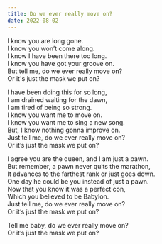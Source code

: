 ```yaml
---
title: Do we ever really move on? 
date: 2022-08-02
---
```


I know you are long gone.<br>
I know you won’t come along.<br>
I know I have been there too long.<br>
I know you have got your groove on.<br>
But tell me, do we ever really move on?<br>
Or it's just the mask we put on?

I have been doing this for so long,<br>
I am drained waiting for the dawn,<br>
I am tired of being so strong.<br>
I know you want me to move on.<br>
I know you want me to sing a new song.<br>
But, I know nothing gonna improve on.<br>
Just tell me, do we ever really move on?<br>
Or it’s just the mask we put on?

I agree you are the queen, and I am just a pawn.<br>
But remember, a pawn never quits the marathon,<br>
It advances to the farthest rank or just goes down.<br>
One day he could be you instead of just a pawn.<br>
Now that you know it was a perfect con,<br>
Which you believed to be Babylon.<br>
Just tell me, do we ever really move on?<br>
Or it’s just the mask we put on?

Tell me baby, do we ever really move on?<br>
Or it’s just the mask we put on?
